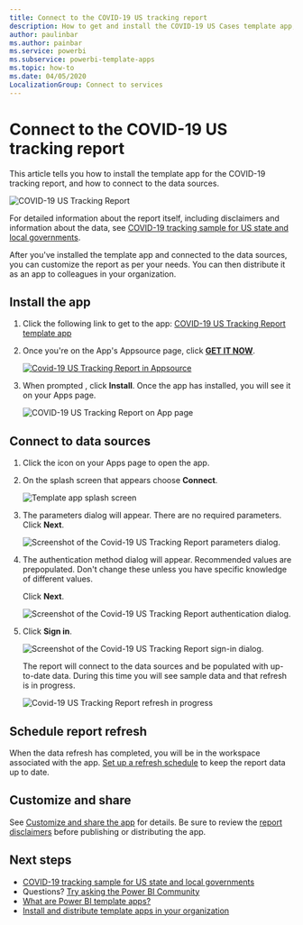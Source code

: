 ```yaml
---
title: Connect to the COVID-19 US tracking report
description: How to get and install the COVID-19 US Cases template app, and how to connect to data.
author: paulinbar
ms.author: painbar
ms.service: powerbi
ms.subservice: powerbi-template-apps
ms.topic: how-to
ms.date: 04/05/2020
LocalizationGroup: Connect to services
---
```

# Connect to the COVID-19 US tracking report
This article tells  you how to install the template app for the COVID-19 tracking report, and how to connect to the data sources.

![COVID-19 US Tracking Report](media/service-connect-to-covid-19-tracking/service-covid-19-us-tracking-report-title-screen.png)

For detailed information about the report itself, including disclaimers and information about the data, see [COVID-19 tracking sample for US state and local governments](../create-reports/sample-covid-19-us.md).

After you've installed the template app and connected to the data sources, you can customize the report as per your needs. You can then distribute it as an app to colleagues in your organization.

## Install the app

1. Click the following link to get to the app: [COVID-19 US Tracking Report template app](https://app.powerbi.com/groups/me/getapps/services/pbi-contentpacks.covid19ms)

1. Once you're on the App's Appsource page, click [**GET IT NOW**](https://app.powerbi.com/groups/me/getapps/services/pbi-contentpacks.covid19ms).

    [![Covid-19 US Tracking Report in Appsource](media/service-connect-to-covid-19-tracking/service-covid-19-us-tracking-report-appsource-icon.png)](https://app.powerbi.com/groups/me/getapps/services/pbi-contentpacks.covid19ms)

1. When prompted , click **Install**. Once the app has installed, you will see it on your Apps page.

   ![COVID-19 US Tracking Report on App page](media/service-connect-to-covid-19-tracking/service-covid-19-us-tracking-report-apps-page-icon.png)

## Connect to data sources

1. Click the icon on your Apps page to open the app.

1. On the splash screen that appears choose **Connect**.

   ![Template app splash screen](media/service-connect-to-covid-19-tracking/service-covid-19-us-tracking-report-splash-screen.png)

1. The parameters dialog will appear. There are no required parameters. Click **Next**.

   ![Screenshot of the Covid-19 US Tracking Report parameters dialog.](media/service-connect-to-covid-19-tracking/service-covid-19-us-tracking-report-parameters-dialog.png)

1. The authentication method dialog will appear. Recommended values are prepopulated. Don't change these unless you have specific knowledge of different values.

    Click **Next**.

   ![Screenshot of the Covid-19 US Tracking Report authentication dialog.](media/service-connect-to-covid-19-tracking/service-covid-19-us-tracking-report-authentication-dialog.png)

1. Click **Sign in**.

   ![Screenshot of the Covid-19 US Tracking Report sign-in dialog.](media/service-connect-to-covid-19-tracking/service-covid-19-us-tracking-report-signin-dialog.png)
 
   The report will connect to the data sources and be populated with up-to-date data. During this time you will see sample data and that refresh is in progress.

   ![Covid-19 US Tracking Report refresh in progress](media/service-connect-to-covid-19-tracking/service-covid-19-us-tracking-report-refresh-monitor.png)

## Schedule report refresh

When the data refresh has completed, you will be in the workspace associated with the app. [Set up a refresh schedule](../connect-data/refresh-scheduled-refresh.md) to keep the report data up to date.

## Customize and share

See [Customize and share the app](../connect-data/service-template-apps-install-distribute.md#customize-and-share-the-app) for details. Be sure to review the [report disclaimers](../create-reports/sample-covid-19-us.md#disclaimers) before publishing or distributing the app.

## Next steps
* [COVID-19 tracking sample for US state and local governments](../create-reports/sample-covid-19-us.md)
* Questions? [Try asking the Power BI Community](https://community.powerbi.com/)
* [What are Power BI template apps?](../connect-data/service-template-apps-overview.md)
* [Install and distribute template apps in your organization](../connect-data/service-template-apps-install-distribute.md)
